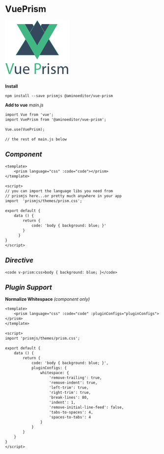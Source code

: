 # VuePrism
![Vue Prism](vue-prism.png)

**Install**
```
npm install --save prismjs @aminoeditor/vue-prism
```

**Add to vue**
*main.js*
```
import Vue from 'vue';
import VuePrism from '@aminoeditor/vue-prism';

Vue.use(VuePrism);

// the rest of main.js below
```

## _Component_
```
<template>
	<prism language="css" :code="code"></prism>
</template>

<script>
// you can import the language libs you need from
// prismjs here...or pretty much anywhere in your app
import  'prismjs/themes/prism.css';

export default {
	data () {
		return {
			code: 'body { background: blue; }'
		}
	  }
}
</script>
```

## _Directive_
```
<code v-prism:css>body { background: blue; }</code>
```

## _Plugin Support_
**Normalize Whitespace** _(component only)_
```
<template>
	<prism language="css" :code="code" :pluginConfigs="pluginConfigs"></prism>
</template>

<script>
import 'prismjs/themes/prism.css';

export default {
	data () {
		return {
			code: 'body { background: blue; }',
			pluginConfigs: {
				whitespace: {
					'remove-trailing': true,
					'remove-indent': true,
					'left-trim': true,
					'right-trim': true,
					'break-lines': 80,
					'indent': 1,
					'remove-initial-line-feed': false,
					'tabs-to-spaces': 4,
					'spaces-to-tabs': 4
				}
			}
		}
	}
}
</script>
```
